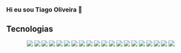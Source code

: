 ### Hi eu sou Tiago Oliveira 👋

## Tecnologias
<p align='center'>
  <img src="https://img.shields.io/badge/Git-0b6b81?style=for-the-badge&logo=git&logoColor=white&colorA=ff69b4&colorB=blue" />
  <img src="https://img.shields.io/badge/Linux-0b6b81?style=for-the-badge&logo=linux&logoColor=black&colorA=ff69b4&colorB=blue" /> 
   
  <img src="https://img.shields.io/badge/HTML5-0b6b81?style=for-the-badge&logo=html5&logoColor=black&colorA=ff69b4&colorB=blue" />  
  <img src="https://img.shields.io/badge/CSS3-0b6b81?style=for-the-badge&logo=css3&logoColor=black&colorA=ff69b4&colorB=blue" />  
  <img src="https://img.shields.io/badge/JavaScript-0b6b81?style=for-the-badge&logo=javascript&logoColor=black&colorA=ff69b4&colorB=blue" />
  <img src="https://img.shields.io/badge/TypeScript-0b6b81?style=for-the-badge&logo=typescript&logoColor=black&colorA=ff69b4&colorB=blue" />
  
  <img src="https://img.shields.io/badge/React-0b6b81?style=for-the-badge&logo=react&logoColor=black&colorA=ff69b4&colorB=blue" />
  <img src="https://img.shields.io/badge/Redux-0b6b81?style=for-the-badge&logo=redux&logoColor=black&colorA=ff69b4&colorB=blue" />
  <img src="https://img.shields.io/badge/React_Router-0b6b81?style=for-the-badge&logo=react-router&logoColor=black&colorA=ff69b4&colorB=blue" />
   
  <img src="https://img.shields.io/badge/Docker-0b6b81?style=for-the-badge&logo=docker&logoColor=black&colorA=ff69b4&colorB=blue" />
  <img src="https://img.shields.io/badge/Node.js-0b6b81?style=for-the-badge&logo=node.js&logoColor=black&colorA=ff69b4&colorB=blue" />
  <img src="https://img.shields.io/badge/Express.js-0b6b81?style=for-the-badge&logo=express&logoColor=black&colorA=ff69b4&colorB=blue" /> 
  <img src="https://img.shields.io/badge/MySQL-0b6b81?style=for-the-badge&logo=mysql&logoColor=black&colorA=ff69b4&colorB=blue" />
  <img src="https://img.shields.io/badge/Sequelize-0b6b81?style=for-the-badge&logo=sequelize&logoColor=black&colorA=ff69b4&colorB=blue" />
  <img src="https://img.shields.io/badge/MongoDB-0b6b81?style=for-the-badge&logo=mongoDB&logoColor=black&colorA=ff69b4&colorB=blue" />
  <img src="https://img.shields.io/badge/Mongoose-0b6b81?style=for-the-badge&logo=mongoDB&logoColor=black&colorA=ff69b4&colorB=blue" />
   
  <img src="https://img.shields.io/badge/Jest-0b6b81?style=for-the-badge&logo=jest&logoColor=black&colorA=ff69b4&colorB=blue" />
  <img src="https://img.shields.io/badge/Testing_Library-0b6b81?style=for-the-badge&logo=testinglibrary&logoColor=black&colorA=ff69b4&colorB=blue" />
  <img src="https://img.shields.io/badge/Mocha-0b6b81?style=for-the-badge&logo=mocha&logoColor=black&colorA=ff69b4&colorB=blue" />
  <img src="https://img.shields.io/badge/Chai-0b6b81?style=for-the-badge&logo=chai&logoColor=black&colorA=ff69b4&colorB=blue" />
</p>


